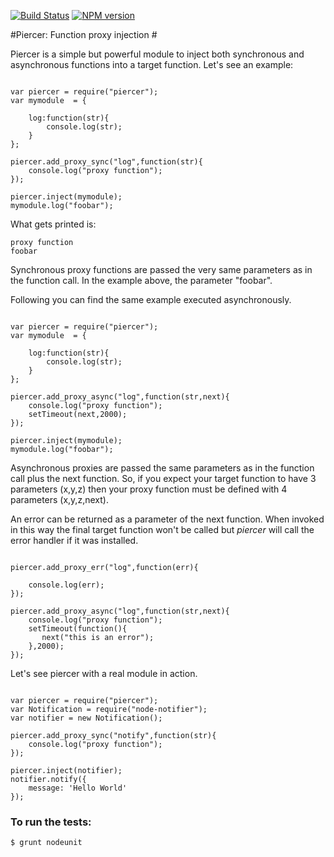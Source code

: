 [![Build Status](https://secure.travis-ci.org/ececilla/piercer.png)](http://travis-ci.org/ececilla/piercer)
[![NPM version](https://badge.fury.io/js/piercer.svg)](http://badge.fury.io/js/piercer)

#Piercer: Function proxy injection #

Piercer is a simple but powerful module to inject both synchronous and asynchronous functions into a target function. Let's see an example:


```

var piercer = require("piercer");
var mymodule  = {

	log:function(str){		
		console.log(str);
	}
};

piercer.add_proxy_sync("log",function(str){
	console.log("proxy function");
});

piercer.inject(mymodule);
mymodule.log("foobar");

```
What gets printed is:
    
    proxy function
    foobar

Synchronous proxy functions are passed the very same parameters as in the function call. In the example above, the parameter "foobar". 

Following you can find the same example executed asynchronously.

```

var piercer = require("piercer");
var mymodule  = {

	log:function(str){		
		console.log(str);
	}
};

piercer.add_proxy_async("log",function(str,next){
	console.log("proxy function");
	setTimeout(next,2000);
});

piercer.inject(mymodule);
mymodule.log("foobar");

```
Asynchronous proxies are passed the same parameters as in the function call plus the next function. So, if you expect your target function to have 3 parameters (x,y,z) then your proxy function must be defined with 4 parameters (x,y,z,next).

An error can be returned as a parameter of the next function. When invoked in this way the final target function won't be called but *piercer* will call the error handler if it was installed.

```

piercer.add_proxy_err("log",function(err){

    console.log(err);
});

piercer.add_proxy_async("log",function(str,next){
	console.log("proxy function");
	setTimeout(function(){
	   next("this is an error");
	},2000);
});

```

Let's see piercer with a real module in action.

```

var piercer = require("piercer");
var Notification = require("node-notifier");
var notifier = new Notification();

piercer.add_proxy_sync("notify",function(str){
	console.log("proxy function");
});

piercer.inject(notifier);
notifier.notify({
    message: 'Hello World'
});

```


### To run the tests:
    $ grunt nodeunit


